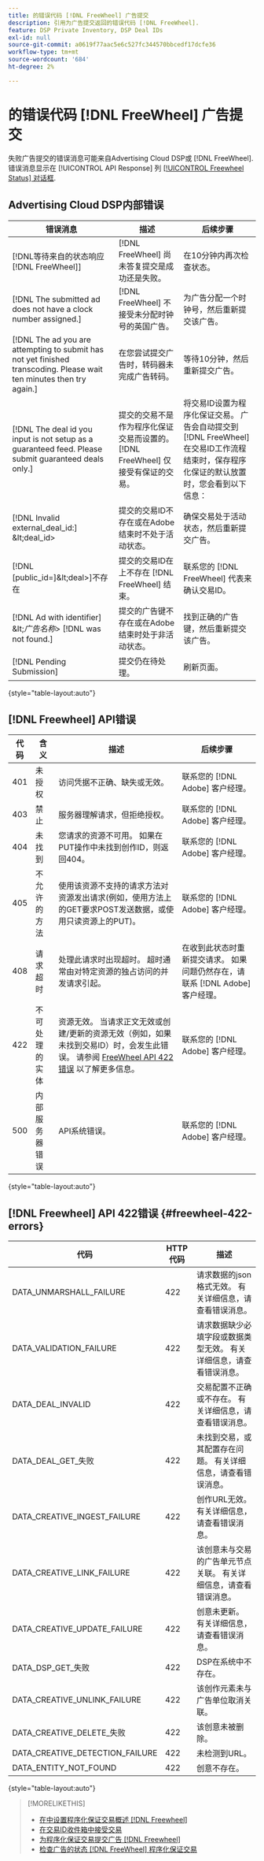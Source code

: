 ```yaml
---
title: 的错误代码 [!DNL FreeWheel] 广告提交
description: 引用为广告提交返回的错误代码 [!DNL FreeWheel].
feature: DSP Private Inventory, DSP Deal IDs
exl-id: null
source-git-commit: a0619f77aac5e6c527fc344570bbcedf17dcfe36
workflow-type: tm+mt
source-wordcount: '684'
ht-degree: 2%

---
```


# 的错误代码 [!DNL FreeWheel] 广告提交

失败广告提交的错误消息可能来自Advertising Cloud DSP或 [!DNL FreeWheel]. 错误消息显示在 [!UICONTROL API Response] 列 [[!UICONTROL Freewheel Status] 对话框](freewheel-check-status.md).

## Advertising Cloud DSP内部错误

| 错误消息 | 描述 | 后续步骤 |
|--- |--- |--- |
| [!DNL等待来自的状态响应 [!DNL FreeWheel]] | [!DNL FreeWheel] 尚未答复提交是成功还是失败。 | 在10分钟内再次检查状态。 |
| [!DNL The submitted ad does not have a clock number assigned.] | [!DNL FreeWheel] 不接受未分配时钟号的英国广告。 | 为广告分配一个时钟号，然后重新提交该广告。 |
| [!DNL The ad you are attempting to submit has not yet finished transcoding. Please wait ten minutes then try again.] | 在您尝试提交广告时，转码器未完成广告转码。 | 等待10分钟，然后重新提交广告。 |
| [!DNL The deal id you input is not setup as a guaranteed feed. Please submit guaranteed deals only.] | 提交的交易不是作为程序化保证交易而设置的。 [!DNL FreeWheel] 仅接受有保证的交易。 | 将交易ID设置为程序化保证交易。 广告会自动提交到 [!DNL FreeWheel] 在交易ID工作流程结束时，保存程序化保证的默认放置时，您会看到以下信息： |
| [!DNL Invalid external_deal_id:] \&lt;deal_id> | 提交的交易ID不存在或在Adobe结束时不处于活动状态。 | 确保交易处于活动状态，然后重新提交广告。 |
| [!DNL \[public_id=]\&lt;deal>]不存在 | 提交的交易ID在上不存在 [!DNL FreeWheel] 结束。 | 联系您的 [!DNL FreeWheel] 代表来确认交易ID。 |
| [!DNL Ad with identifier] \&lt;*广告名称*\> [!DNL was not found.] | 提交的广告键不存在或在Adobe结束时处于非活动状态。 | 找到正确的广告键，然后重新提交该广告。 |
| [!DNL Pending Submission] | 提交仍在待处理。 | 刷新页面。 |

{style=&quot;table-layout:auto&quot;}

## [!DNL Freewheel] API错误

| 代码 | 含义 | 描述 | 后续步骤 |
|--- |--- |--- |--- |
| 401 | 未授权 | 访问凭据不正确、缺失或无效。 | 联系您的 [!DNL Adobe] 客户经理。 |
| 403 | 禁止 | 服务器理解请求，但拒绝授权。 | 联系您的 [!DNL Adobe] 客户经理。 |
| 404 | 未找到 | 您请求的资源不可用。 如果在PUT操作中未找到创作ID，则返回404。 | 联系您的 [!DNL Adobe] 客户经理。 |
| 405 | 不允许的方法 | 使用该资源不支持的请求方法对资源发出请求(例如，使用方法上的GET要求POST发送数据，或使用只读资源上的PUT)。 | 联系您的 [!DNL Adobe] 客户经理。 |
| 408 | 请求超时 | 处理此请求时出现超时。 超时通常由对特定资源的独占访问的并发请求引起。 | 在收到此状态时重新提交请求。 如果问题仍然存在，请联系 [!DNL Adobe] 客户经理。 |
| 422 | 不可处理的实体 | 资源无效。 当请求正文无效或创建/更新的资源无效（例如，如果未找到交易ID）时，会发生此错误。 请参阅 [FreeWheel API 422错误](#freewheel-422-errors) 以了解更多信息。 | 联系您的 [!DNL Adobe] 客户经理。 |
| 500 | 内部服务器错误 | API系统错误。 | 联系您的 [!DNL Adobe] 客户经理。 |

{style=&quot;table-layout:auto&quot;}

## [!DNL Freewheel] API 422错误 {#freewheel-422-errors}

| 代码 | HTTP代码 | 描述 |
|--- |--- |--- |
| DATA_UNMARSHALL_FAILURE | 422 | 请求数据的json格式无效。 有关详细信息，请查看错误消息。 |
| DATA_VALIDATION_FAILURE | 422 | 请求数据缺少必填字段或数据类型无效。 有关详细信息，请查看错误消息。 |
| DATA_DEAL_INVALID | 422 | 交易配置不正确或不存在。 有关详细信息，请查看错误消息。 |
| DATA_DEAL_GET_失败 | 422 | 未找到交易，或其配置存在问题。 有关详细信息，请查看错误消息。 |
| DATA_CREATIVE_INGEST_FAILURE | 422 | 创作URL无效。 有关详细信息，请查看错误消息。 |
| DATA_CREATIVE_LINK_FAILURE | 422 | 该创意未与交易的广告单元节点关联。 有关详细信息，请查看错误消息。 |
| DATA_CREATIVE_UPDATE_FAILURE | 422 | 创意未更新。 有关详细信息，请查看错误消息。 |
| DATA_DSP_GET_失败 | 422 | DSP在系统中不存在。 |
| DATA_CREATIVE_UNLINK_FAILURE | 422 | 该创作元素未与广告单位取消关联。 |
| DATA_CREATIVE_DELETE_失败 | 422 | 该创意未被删除。 |
| DATA_CREATIVE_DETECTION_FAILURE | 422 | 未检测到URL。 |
| DATA_ENTITY_NOT_FOUND | 422 | 创意不存在。 |

{style=&quot;table-layout:auto&quot;}

>[!MORELIKETHIS]
>
>* [在中设置程序化保证交易概述 [!DNL Freewheel]](/help/dsp/inventory/freewheel-overview.md)
>* [在交易ID收件箱中接受交易](deal-id-inbox-accept.md)
>* [为程序化保证交易提交广告 [!DNL Freewheel]](/help/dsp/inventory/freewheel-submit.md)
>* [检查广告的状态 [!DNL FreeWheel] 程序化保证交易](/help/dsp/inventory/freewheel-check-status.md)

